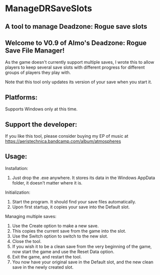 # ManageDRSaveSlots
A tool to manage Deadzone: Rogue save slots
-------------------------------------------

Welcome to V0.9 of Almo's Deadzone: Rogue Save File Manager!
------------------------------------------------------------

As the game doesn't currently support multiple saves, I wrote this to allow players to keep several save slots with different progress for different groups of players they play with.

Note that this tool only updates its version of your save when you start it.

Platforms:
----------
Supports Windows only at this time.

Support the developer:
----------------------
If you like this tool, please consider buying my EP of music at https://aeristechnica.bandcamp.com/album/atmospheres

Usage:
------

Installation:
1. Just drop the .exe anywhere. It stores its data in the Windows AppData folder, it doesn't matter where it is.

Initialization:
1. Start the program. It should find your save files automatically.
2. Upon first startup, it copies your save into the Default slot.

Managing multiple saves:
1. Use the Create option to make a new save.
2. This copies the current save from the game into the slot.
3. Use the Switch option to switch to the new slot.
4. Close the tool.
5. If you wish it to be a clean save from the very beginning of the game, now start the game and use the Reset Data option.
6. Exit the game, and restart the tool.
7. You now have your original save in the Default slot, and the new clean save in the newly created slot.


